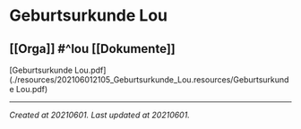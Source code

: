 # Geburtsurkunde Lou
 [[Orga]] #^lou [[Dokumente]] 
---



[Geburtsurkunde Lou.pdf](./resources/202106012105_Geburtsurkunde_Lou.resources/Geburtsurkunde Lou.pdf)

---

_Created at 20210601._
_Last updated at 20210601._



